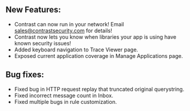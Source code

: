 <!--
title: "Contrast 2.0 Release Notes, February 3rd, 2013"
description: "Contrast 2.0 Release Notes, February 3rd, 2013"
tags: "2.0 February Release Notes"
-->

## New Features:
* Contrast can now run in your network! Email sales@contrastsecurity.com for details!
* Contrast now lets you know when libraries your app is using have known security issues!
* Added keyboard navigation to Trace Viewer page.
* Exposed current application coverage in Manage Applications page.
 
## Bug fixes:
* Fixed bug in HTTP request replay that truncated original querystring.
* Fixed incorrect message count in Inbox.
* Fixed multiple bugs in rule customization. 
